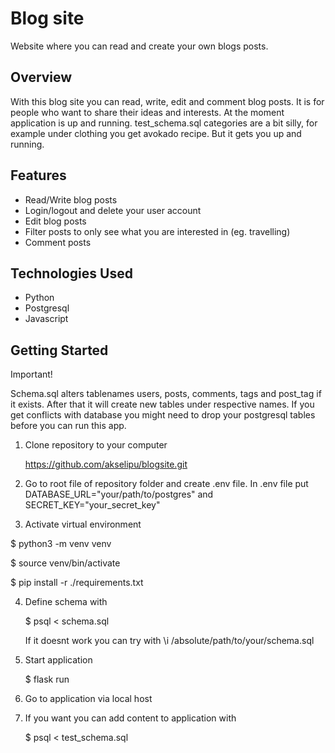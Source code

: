 # Blog site

Website where you can read and create your own blogs posts.

## Overview

With this blog site you can read, write, edit and comment blog posts. It is for people who want to share their ideas and interests. At the moment application is up and running. test_schema.sql categories are a bit silly, for example under clothing you get avokado recipe. But it gets you up and running.

## Features

- Read/Write blog posts
- Login/logout and delete your user account
- Edit blog posts
- Filter posts to only see what you are interested in (eg. travelling)
- Comment posts

## Technologies Used

- Python
- Postgresql
- Javascript

## Getting Started

Important!

Schema.sql alters tablenames users, posts, comments, tags and post_tag if it exists. After that it will create new tables under respective names. If you get conflicts with database you might need to drop your postgresql tables before you can run this app.

1. Clone repository to your computer

   https://github.com/akselipu/blogsite.git

2. Go to root file of repository folder and create .env file. In .env file  put DATABASE_URL="your/path/to/postgres" and SECRET_KEY="your_secret_key"

3. Activate virtual environment

$ python3 -m venv venv

$ source venv/bin/activate

$ pip install -r ./requirements.txt

4. Define schema with
   
   $ psql < schema.sql
   
   If it doesnt work you can try with \i /absolute/path/to/your/schema.sql

5. Start application

   $ flask run

6. Go to application via local host

7. If you want you can add content to application with

   $ psql < test_schema.sql
